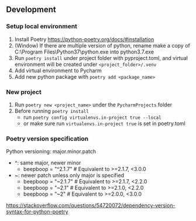 ## Development
### Setup local environment
1. Install Poetry https://python-poetry.org/docs/#installation
2. (Window) If there are multiple version of python, rename make a copy of C:\Program Files\Python37\python.exe into python3.7.exe
3. Run `poetry install` under project folder with pyproject.toml, and virtual environment will be created under `<project_folder>/.venv`
4. Add virtual environment to Pycharm
5. Add new python package with `poetry add <package_name>`


### New project
1. Run `poetry new <project_name>` under the `PycharmProjects` folder
1. Before running `poetry install`
    * run `poetry config virtualenvs.in-project true --local`
    * or make sure run `virtualenvs.in-project true` is set in poetry.toml


### Poetry version specification
Python versioning: major.minor.patch
* ^: same major, newer minor
    * beepboop = "^2.1.7" # Equivalent to >=2.1.7, <3.0.0
* ~: newer patch unless only major is specified
    * beepboop = "~2.1.7" # Equivalent to >=2.1.7, <2.2.0
    * beepboop = "~2.1" # Equivalent to >=2.1.0, <2.2.0
    * beepboop = "~2" # Equivalent to >=2.0.0, <3.0.0
    
https://stackoverflow.com/questions/54720072/dependency-version-syntax-for-python-poetry
